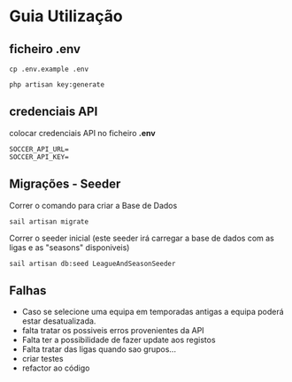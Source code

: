 # Guia Utilização

## ficheiro .env
```
cp .env.example .env

php artisan key:generate
```

## credenciais API
colocar credenciais API no ficheiro **.env**

```
SOCCER_API_URL=
SOCCER_API_KEY=
```

## Migrações - Seeder
Correr o comando para criar a Base de Dados
```
sail artisan migrate
```

Correr o seeder inicial (este seeder irá carregar a base de dados com as ligas e as "seasons" disponiveis)
```
sail artisan db:seed LeagueAndSeasonSeeder
```

## Falhas
- Caso se selecione uma equipa em temporadas antigas a equipa poderá estar desatualizada.
- falta tratar os possiveis erros provenientes da API
- Falta ter a possibilidade de fazer update aos registos
- Falta tratar das ligas quando sao grupos...
- criar testes
- refactor ao código
